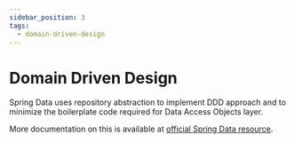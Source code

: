 ```yaml
---
sidebar_position: 3
tags:
  - domain-driven-design
---
```


# Domain Driven Design

Spring Data uses repository abstraction to implement DDD approach and to 
minimize the boilerplate code required for Data Access Objects layer.

More documentation on this is available at [official Spring Data
resource](https://docs.spring.io/spring-data/relational/reference/repositories/introduction.html).

